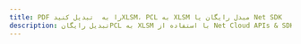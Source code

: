 ---title: PDF را به  تبدیل کنیدXLSM، PCL به XLSM مبدل رایگان یا Net SDKdescription: تبدیل رایگانPCL به XLSM با استفاده از Net Cloud APIs & SDK همچنین اسناد PDF را در Cloud ایجاد، ویرایش و رندر کنید.---